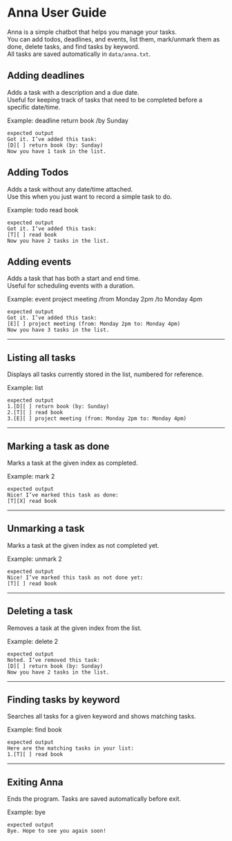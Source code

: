 # Anna User Guide

Anna is a simple chatbot that helps you manage your tasks.  
You can add todos, deadlines, and events, list them, mark/unmark them as done, delete tasks, and find tasks by keyword.  
All tasks are saved automatically in `data/anna.txt`.


## Adding deadlines

Adds a task with a description and a due date.  
Useful for keeping track of tasks that need to be completed before a specific date/time.

Example:
deadline return book /by Sunday
```
expected output
Got it. I’ve added this task:
[D][ ] return book (by: Sunday)
Now you have 1 task in the list.
```

## Adding Todos

Adds a task without any date/time attached.  
Use this when you just want to record a simple task to do.

Example:
todo read book

```
expected output
Got it. I’ve added this task:
[T][ ] read book
Now you have 2 tasks in the list.
```

## Adding events

Adds a task that has both a start and end time.  
Useful for scheduling events with a duration.

Example:
event project meeting /from Monday 2pm /to Monday 4pm

```
expected output
Got it. I’ve added this task:
[E][ ] project meeting (from: Monday 2pm to: Monday 4pm)
Now you have 3 tasks in the list.
```

---

## Listing all tasks

Displays all tasks currently stored in the list, numbered for reference.

Example:
list

```
expected output
1.[D][ ] return book (by: Sunday)
2.[T][ ] read book
3.[E][ ] project meeting (from: Monday 2pm to: Monday 4pm)
```

---

## Marking a task as done

Marks a task at the given index as completed.

Example:
mark 2

```
expected output
Nice! I’ve marked this task as done:
[T][X] read book
```

---

## Unmarking a task

Marks a task at the given index as not completed yet.

Example:
unmark 2

```
expected output
Nice! I’ve marked this task as not done yet:
[T][ ] read book
```


---

## Deleting a task

Removes a task at the given index from the list.

Example:
delete 2

```
expected output
Noted. I’ve removed this task:
[D][ ] return book (by: Sunday)
Now you have 2 tasks in the list.
```

---

## Finding tasks by keyword

Searches all tasks for a given keyword and shows matching tasks.

Example:
find book

```
expected output
Here are the matching tasks in your list:
1.[T][ ] read book
```


---

## Exiting Anna

Ends the program. Tasks are saved automatically before exit.

Example:
bye

```
expected output
Bye. Hope to see you again soon!
```